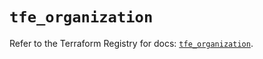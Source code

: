 # `tfe_organization`

Refer to the Terraform Registry for docs: [`tfe_organization`](https://registry.terraform.io/providers/hashicorp/tfe/0.59.0/docs/resources/organization).
